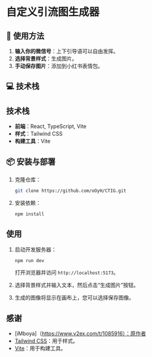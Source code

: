 # 自定义引流图生成器
## 📝 使用方法

1. **输入你的微信号**：上下引导语可以自由发挥。
2. **选择背景样式**：生成图片。
3. **手动保存图片**：添加到小红书表情包。


## 💻 技术栈

## 技术栈

- **前端**：React, TypeScript, Vite
- **样式**：Tailwind CSS
- **构建工具**：Vite


## 📦 安装与部署

1. 克隆仓库：
   ```bash
   git clone https://github.com/oOyH/CTIG.git

2. 安装依赖：

   ```bash
   npm install
   ```

## 使用

1. 启动开发服务器：

   ```bash
   npm run dev
   ```

   打开浏览器并访问 `http://localhost:5173`。

2. 选择背景样式并输入文本，然后点击“生成图片”按钮。

3. 生成的图像将显示在画布上，您可以选择保存图像。

## 感谢
- [iMboya]（https://www.v2ex.com/t/1085916）：原作者
- [Tailwind CSS](https://tailwindcss.com/)：用于样式。
- [Vite](https://vitejs.dev/)：用于构建工具。
